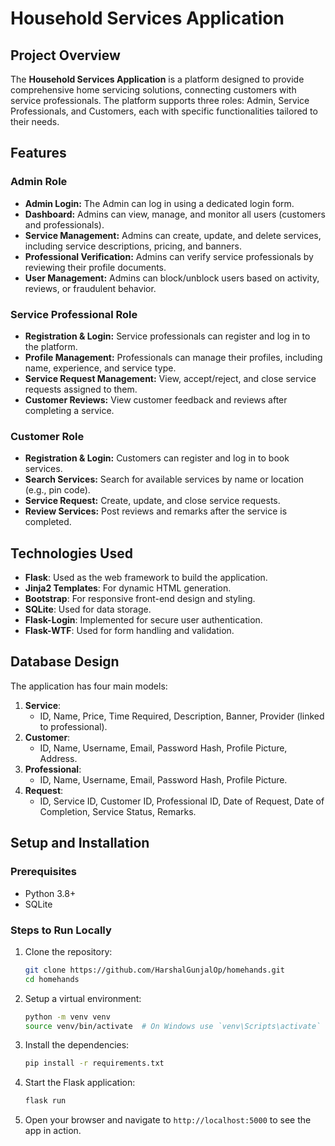 # Household Services Application

## Project Overview

The **Household Services Application** is a platform designed to provide comprehensive home servicing solutions, connecting customers with service professionals. The platform supports three roles: Admin, Service Professionals, and Customers, each with specific functionalities tailored to their needs.

## Features

### Admin Role
- **Admin Login:** The Admin can log in using a dedicated login form.
- **Dashboard:** Admins can view, manage, and monitor all users (customers and professionals).
- **Service Management:** Admins can create, update, and delete services, including service descriptions, pricing, and banners.
- **Professional Verification:** Admins can verify service professionals by reviewing their profile documents.
- **User Management:** Admins can block/unblock users based on activity, reviews, or fraudulent behavior.

### Service Professional Role
- **Registration & Login:** Service professionals can register and log in to the platform.
- **Profile Management:** Professionals can manage their profiles, including name, experience, and service type.
- **Service Request Management:** View, accept/reject, and close service requests assigned to them.
- **Customer Reviews:** View customer feedback and reviews after completing a service.

### Customer Role
- **Registration & Login:** Customers can register and log in to book services.
- **Search Services:** Search for available services by name or location (e.g., pin code).
- **Service Request:** Create, update, and close service requests.
- **Review Services:** Post reviews and remarks after the service is completed.

## Technologies Used

- **Flask**: Used as the web framework to build the application.
- **Jinja2 Templates**: For dynamic HTML generation.
- **Bootstrap**: For responsive front-end design and styling.
- **SQLite**: Used for data storage.
- **Flask-Login**: Implemented for secure user authentication.
- **Flask-WTF**: Used for form handling and validation.


## Database Design

The application has four main models:

1. **Service**:
   - ID, Name, Price, Time Required, Description, Banner, Provider (linked to professional).
2. **Customer**:
   - ID, Name, Username, Email, Password Hash, Profile Picture, Address.
3. **Professional**:
   - ID, Name, Username, Email, Password Hash, Profile Picture.
4. **Request**:
   - ID, Service ID, Customer ID, Professional ID, Date of Request, Date of Completion, Service Status, Remarks.

## Setup and Installation

### Prerequisites
- Python 3.8+
- SQLite

### Steps to Run Locally

1. Clone the repository:
   ```bash
   git clone https://github.com/HarshalGunjalOp/homehands.git
   cd homehands

2. Setup a virtual environment:
   ```bash
   python -m venv venv
   source venv/bin/activate  # On Windows use `venv\Scripts\activate`

3. Install the dependencies:
   ```bash
   pip install -r requirements.txt

4. Start the Flask application:
   ```bash
   flask run

5. Open your browser and navigate to `http://localhost:5000` to see the app in action.


